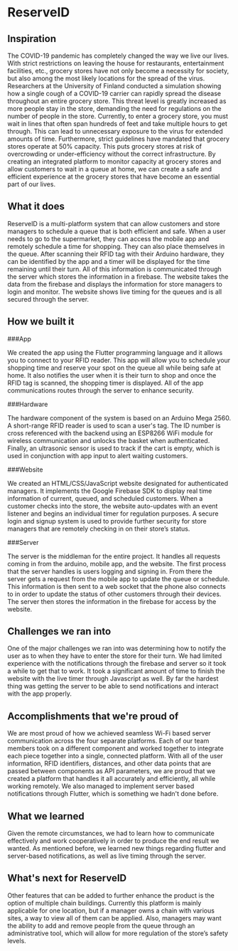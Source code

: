# ReserveID

## Inspiration

The COVID-19 pandemic has completely changed the way we live our lives. With strict restrictions on leaving the house for restaurants, entertainment facilities, etc., grocery stores have not only become a necessity for society, but also among the most likely locations for the spread of the virus. Researchers at the University of Finland conducted a simulation showing how a single cough of a COVID-19 carrier can rapidly spread the disease throughout an entire grocery store. This threat level is greatly increased as more people stay in the store, demanding the need for regulations on the number of people in the store. Currently, to enter a grocery store, you must wait in lines that often span hundreds of feet and take multiple hours to get through. This can lead to unnecessary exposure to the virus for extended amounts of time. Furthermore, strict guidelines have mandated that grocery stores operate at 50% capacity. This puts grocery stores at risk of overcrowding or under-efficiency without the correct infrastructure. By creating an integrated platform to monitor capacity at grocery stores and allow customers to wait in a queue at home, we can create a safe and efficient experience at the grocery stores that have become an essential part of our lives.

## What it does

ReserveID is a multi-platform system that can allow customers and store managers to schedule a queue that is both efficient and safe. When a user needs to go to the supermarket, they can access the mobile app and remotely schedule a time for shopping. They can also place themselves in the queue. After scanning their RFID tag with their Arduino hardware, they can be identified by the app and a timer will be displayed for the time remaining until their turn. All of this information is communicated through the server which stores the information in a firebase. The website takes the data from the firebase and displays the information for store managers to login and monitor. The website shows live timing for the queues and is all secured through the server.

## How we built it

###App

We created the app using the Flutter programming language and it allows you to connect to your RFID reader. This app will allow you to schedule your shopping time and reserve your spot on the queue all while being safe at home. It also notifies the user when it is their turn to shop and once the RFID tag is scanned, the shopping timer is displayed. All of the app communications routes through the server to enhance security.

###Hardware

The hardware component of the system is based on an Arduino Mega 2560. A short-range RFID reader is used to scan a user's tag. The ID number is cross referenced with the backend using an ESP8266 WiFi module for wireless communication and unlocks the basket when authenticated. Finally, an ultrasonic sensor is used to track if the cart is empty, which is used in conjunction with app input to alert waiting customers.

###Website

We created an HTML/CSS/JavaScript website designated for authenticated managers. It implements the Google Firebase SDK to display real time information of current, queued, and scheduled customers. When a customer checks into the store, the website auto-updates with an event listener and begins an individual timer for regulation purposes. A secure login and signup system is used to provide further security for store managers that are remotely checking in on their store’s status.

###Server

The server is the middleman for the entire project. It handles all requests coming in from the arduino, mobile app, and the website. The first process that the server handles is users logging and signing in. From there the server gets a request from the mobile app to update the queue or schedule. This information is then sent to a web socket that the phone also connects to in order to update the status of other customers through their devices. The server then stores the information in the firebase for access by the website.

## Challenges we ran into

One of the major challenges we ran into was determining how to notify the user as to when they have to enter the store for their turn. We had limited experience with the notifications through the firebase and server so it took a while to get that to work. It took a significant amount of time to finish the website with the live timer through Javascript as well. By far the hardest thing was getting the server to be able to send notifications and interact with the app properly.

## Accomplishments that we're proud of

We are most proud of how we achieved seamless Wi-Fi based server communication across the four separate platforms. Each of our team members took on a different component and worked together to integrate each piece together into a single, connected platform. With all of the user information, RFID identifiers, distances, and other data points that are passed between components as API parameters, we are proud that we created a platform that handles it all accurately and efficiently, all while working remotely. We also managed to implement server based notifications through Flutter, which is something we hadn't done before.

## What we learned

Given the remote circumstances, we had to learn how to communicate effectively and work cooperatively in order to produce the end result we wanted. As mentioned before, we learned new things regarding flutter and server-based notifications, as well as live timing through the server.

## What's next for ReserveID

Other features that can be added to further enhance the product is the option of multiple chain buildings. Currently this platform is mainly applicable for one location, but if a manager owns a chain with various sites, a way to view all of them can be applied. Also, managers may want the ability to add and remove people from the queue through an administrative tool, which will allow for more regulation of the store’s safety levels.
